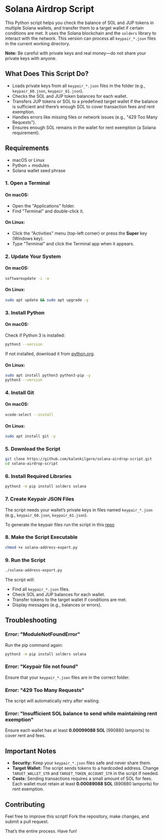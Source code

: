 # Solana Airdrop Script

This Python script helps you check the balance of SOL and JUP tokens in multiple Solana wallets, and transfer them to a target wallet if certain conditions are met. It uses the Solana blockchain and the `solders` library to interact with the network. This version can process all `keypair_*.json` files in the current working directory.

**Note:** Be careful with private keys and real money—do not share your private keys with anyone.

## What Does This Script Do?
- Loads private keys from all `keypair_*.json` files in the folder (e.g., `keypair_60.json`, `keypair_61.json`).
- Checks the SOL and JUP token balances for each wallet.
- Transfers JUP tokens or SOL to a predefined target wallet if the balance is sufficient and there’s enough SOL to cover transaction fees and rent exemption.
- Handles errors like missing files or network issues (e.g., "429 Too Many Requests").
- Ensures enough SOL remains in the wallet for rent exemption (a Solana requirement).

## Requirements

- macOS or Linux
- Python + modules
- Solana wallet seed phrase

### 1. Open a Terminal

#### On macOS:
- Open the "Applications" folder.
- Find "Terminal" and double-click it.

#### On Linux:
- Click the "Activities" menu (top-left corner) or press the **Super** key (Windows key).
- Type "Terminal" and click the Terminal app when it appears.

### 2. Update Your System

#### On macOS:
```bash
softwareupdate -i -a
```

#### On Linux:
```bash
sudo apt update && sudo apt upgrade -y
```

### 3. Install Python

#### On macOS:
Check if Python 3 is installed:
```bash
python3 --version
```
If not installed, download it from [python.org](https://www.python.org/).

#### On Linux:
```bash
sudo apt install python3 python3-pip -y
python3 --version
```

### 4. Install Git

#### On macOS:
```bash
xcode-select --install
```

#### On Linux:
```bash
sudo apt install git -y
```

### 5. Download the Script
```bash
git clone https://github.com/kalenkilgore/solana-airdrop-script.git
cd solana-airdrop-script
```

### 6. Install Required Libraries
```bash
python3 -m pip install solders solana
```

### 7. Create Keypair JSON Files
The script needs your wallet’s private keys in files named `keypair_*.json` (e.g., `keypair_60.json`, `keypair_61.json`).

To generate the keypair files run the script in this [repo](https://github.com/kalenkilgore/solana-wallet-address-export)


### 8. Make the Script Executable
```bash
chmod +x solana-address-export.py
```

### 9. Run the Script
```bash
./solana-address-export.py
```

The script will:
- Find all `keypair_*.json` files.
- Check SOL and JUP balances for each wallet.
- Transfer tokens to the target wallet if conditions are met.
- Display messages (e.g., balances or errors).

## Troubleshooting

### Error: "ModuleNotFoundError"
Run the pip command again:
```bash
python3 -m pip install solders solana
```

### Error: "Keypair file not found"
Ensure that your `keypair_*.json` files are in the correct folder.

### Error: "429 Too Many Requests"
The script will automatically retry after waiting.

### Error: "Insufficient SOL balance to send while maintaining rent exemption"
Ensure each wallet has at least **0.00099088 SOL** (990880 lamports) to cover rent and fees.

## Important Notes
- **Security:** Keep your `keypair_*.json` files safe and never share them.
- **Target Wallet:** The script sends tokens to a hardcoded address. Change `TARGET_WALLET_STR` and `TARGET_TOKEN_ACCOUNT_STR` in the script if needed.
- **Costs:** Sending transactions requires a small amount of SOL for fees. Each wallet must retain at least **0.00089088 SOL** (890880 lamports) for rent exemption.

## Contributing
Feel free to improve this script! Fork the repository, make changes, and submit a pull request.

That’s the entire process. Have fun!


